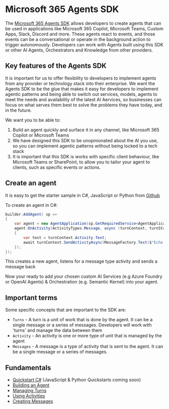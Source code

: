 # Microsoft 365 Agents SDK

The [Microsoft 365 Agents SDK](aka.ms/agents) allows developers to create agents that can be used in applications like Microsoft 365 Copilot, Microsoft Teams, Custom Apps, Slack, Discord and more. These agents react to events, and those events can be a conversational or operate in the background action to trigger autonomously. Developers can work with Agents built using this SDK or other AI Agents, Orchestrators and Knowledge from other providers.

## Key features of the Agents SDK

It is important for us to offer flexibility to developers to implement agents from any provider or technology stack into their enterprise. We want the Agents SDK to be the glue that makes it easy for developers to implement agentic patterns and being able to switch out services, models, agents to meet the needs and availability of the latest AI Aervices, so businesses can focus on what serves them best to solve the problems they have today, and in the future.

We want you to be able to:

1. Build an agent quickly and surface it in any channel, like Microsoft 365 Copilot or Microsoft Teams
2. We have designed this SDK to be unopinionated about the AI you use, so you can implement agentic patterns without being locked to a tech stack
3. It is important that this SDK is works with specific client behaviour, like Microsoft Teams or SharePoint, to allow you to tailor your agent to clients, such as specific events or actions.

## Create an agent

It is easy to get the starter sample in C#, JavaScript or Python from [Github](https://github.com/microsoft/Agents/tree/main/samples/basic/empty-agent)

To create an agent in C#: 

```cs
builder.AddAgent( sp =>
{
    var agent = new AgentApplication(sp.GetRequiredService<AgentApplicationOptions>());
    agent.OnActivity(ActivityTypes.Message, async (turnContext, turnState, cancellationToken) =>
    {
        var text = turnContext.Activity.Text;
        await turnContext.SendActivityAsync(MessageFactory.Text($"Echo: {text}"), cancellationToken);
    });
});
```
        
</pre>

This creates a new agent, listens for a message type activity and sends a message back

Now your ready to add your chosen custom AI Services (e.g Azure Foundry or OpenAI Agents) & Orchestration (e.g. Semantic Kernel) into your agent.

## Important terms

Some specific concepts that are important to the SDK are:

- `Turns` - A turn is a unit of work that is done by the agent. It can be a single message or a series of messages. Developers will work with 'turns' and manage the data between them
- `Activity` - An activity is one or more type of unit that is managed by the agent
- `Messages` - A message is a type of activity that is sent to the agent. It can be a single message or a series of messages.

## Fundamentals

- [Quickstart C#](./docs/quickstart-csharp.md) (JavaScript & Python Quickstarts coming soon) 
- [Building an Agent](./docs/buildingagents.md)
- [Managing Turns](./docs/managingturns.md)
- [Using Activities](./docs/usingactivities.md)
- [Creating Messages](./docs/creatingmessages.md)
